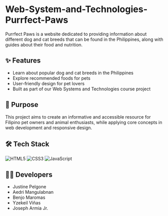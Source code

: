 # Web-System-and-Technologies-Purrfect-Paws
Purrfect Paws is a website dedicated to providing information about different dog and cat breeds that can be found in the Philippines, along with guides about their food and nutrition.

## ✨ Features
- Learn about popular dog and cat breeds in the Philippines
- Explore recommended foods for pets
- User-friendly design for pet lovers
- Built as part of our Web Systems and Technologies course project

## 🎯 Purpose

This project aims to create an informative and accessible resource for Filipino pet owners and animal enthusiasts, while applying core concepts in web development and responsive design.

## 🛠️ Tech Stack

![HTML5](https://img.shields.io/badge/HTML5-E34F26?style=for-the-badge&logo=html5&logoColor=white) ![CSS3](https://img.shields.io/badge/CSS3-1572B6?style=for-the-badge&logo=css3&logoColor=white) ![JavaScript](https://img.shields.io/badge/JavaScript-F7DF1E?style=for-the-badge&logo=javascript&logoColor=black)

## 👨‍💻 Developers
- Justine Pelgone
- Aedri Mangulabnan 
- Benjo Maromas 
- Yzekeil Viñas
- Joseph Armia Jr.
